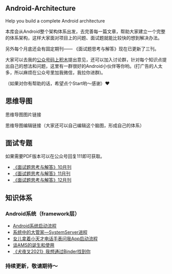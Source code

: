 ## Android-Architecture

Help you build a complete Android architecture

本库会从Android整个架构体系出发，去完善每一篇文章，帮助大家建立一个完整的体系架构，这样大家面对项目上的问题、面试题就能比较快的想到解决办法。

另外每个月底还会有固定期刊—— 《面试题思考与解答》现在已更新了三刊。

大家可以去我的[公众号码上积木](https://p6-juejin.byteimg.com/tos-cn-i-k3u1fbpfcp/2164773ecbac43b3abf363360e4f365a~tplv-k3u1fbpfcp-watermark.image)提出意见，还可以加入讨论群，针对每个知识点提出自己的想法和问题，这里有一群很好的Android小伙伴等你哟。(打广告的人太多，所以麻烦在公众号里加我微信，我拉你进群)。

（如果对你有帮助的话，希望点个Start哟～感谢）❤️

## 思维导图

思维导图图片链接

思维导图编辑链接（大家还可以自己编辑这个脑图，形成自己的体系）


## 面试专题

如果需要PDF版本可以在公众号回复111即可获取。

* [《面试题思考与解答》10月刊](https://mp.weixin.qq.com/s/Sey1R6USU3R0XBvgK--VNw)
* [《面试题思考与解答》11月刊](https://mp.weixin.qq.com/s/twJS54Ugisa54xBlGk58IA)
* [《面试题思考与解答》12月刊](https://mp.weixin.qq.com/s/rn4w4bqIdQ-mksfiSk9BMA)


## 知识体系


### Android系统（framework层）

* [Android系统启动流程](https://mp.weixin.qq.com/s/ULDRlF2Jl_vCrqN_900sWg)
* [系统中的大管家—SystemServer进程](https://mp.weixin.qq.com/s/kaEVvYN-5996IP2QLuPHvQ)
* [女儿拿着小天才电话手表问我App启动流程](https://mp.weixin.qq.com/s/Q3t6VZacP7xXc5NEwJ2UtQ)
* [谈AMS的诞生和使用](https://mp.weixin.qq.com/s/3FXO0v0Ei9wdlRgB43tsng)
* [《犬夜叉2021》我想通过Binder找到你](https://mp.weixin.qq.com/s/G39JNcP5Ye9AbXRv6tQ8pg)





### 持续更新，敬请期待～